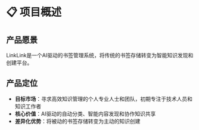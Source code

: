 # 📋 项目概述

## 产品愿景

LinkLink是一个AI驱动的书签管理系统，将传统的书签存储转变为智能知识发现和创建平台。

## 产品定位

- **目标市场**：寻求高效知识管理的个人专业人士和团队，初期专注于技术人员和知识工作者
- **核心价值**：AI驱动的自动分类、智能内容发现和协作知识共享
- **差异化优势**：将被动的书签存储转变为主动的知识创建
